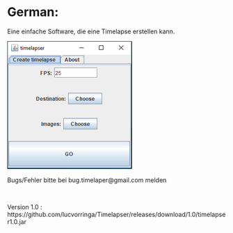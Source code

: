 <p><h1>German:</h1></p>
  <p>Eine einfache Software, die eine Timelapse erstellen kann. </p>
  <img src="https://github.com/lucvorringa/Timelapser/blob/master/docs/screenshot.PNG?raw=true" alt="Screenshot">
  <p> Bugs/Fehler bitte bei bug.timelaper@gmail.com melden</p>
  <br />
  <p>Version 1.0 : https://github.com/lucvorringa/Timelapser/releases/download/1.0/timelapser1.0.jar</p>
 

